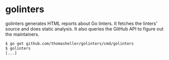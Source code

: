 # golinters

golinters generates HTML reports about Go linters. It fetches the
linters' source and does static analysis. It also queries the GitHub
API to figure out the maintainers.

```sh
$ go get github.com/thomasheller/golinters/cmd/golinters
$ golinters
[...]
```
